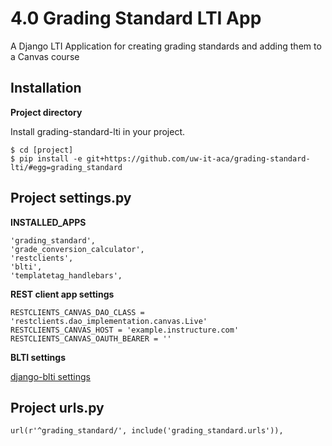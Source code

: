 4.0 Grading Standard LTI App
===========================

A Django LTI Application for creating grading standards and adding them to a Canvas course

Installation
------------

**Project directory**

Install grading-standard-lti in your project.

    $ cd [project]
    $ pip install -e git+https://github.com/uw-it-aca/grading-standard-lti/#egg=grading_standard

Project settings.py
------------------

**INSTALLED_APPS**

    'grading_standard',
    'grade_conversion_calculator',
    'restclients',
    'blti',
    'templatetag_handlebars',

**REST client app settings**

    RESTCLIENTS_CANVAS_DAO_CLASS = 'restclients.dao_implementation.canvas.Live'
    RESTCLIENTS_CANVAS_HOST = 'example.instructure.com'
    RESTCLIENTS_CANVAS_OAUTH_BEARER = ''

**BLTI settings**

[django-blti settings](https://github.com/uw-it-aca/django-blti#project-settingspy)

Project urls.py
---------------
    url(r'^grading_standard/', include('grading_standard.urls')),
